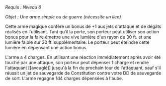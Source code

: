 *Requis : Niveau 6*

*Objet : Une arme simple ou de guerre (nécessite un lien)*

Cette arme magique confère un bonus de +1 aux jets d'attaque et de dégâts réalisés en l'utilisant. Tant qu'il la porte, son porteur peut utiliser son action bonus pour la faire émettre une vive lumière d'un rayon de 30 ft. et une lumière faible sur 30 ft. supplémentaire. Le porteur peut éteindre cette lumière en dépensant une action bonus.

L'arme a 4 charges. En utilisant une réaction immédiatement après avoir été touché par une attaque, son porteur peut dépenser 1 charge et rendre l'attaquant [[aveuglé]] jusqu'à la fin du prochain tour de l'attaquant, sauf s'il réussit un jet de sauvegarde de Constitution contre votre DD de sauvegarde de sort. L'arme regagne 1d4 charges dépensées à l'aube.
